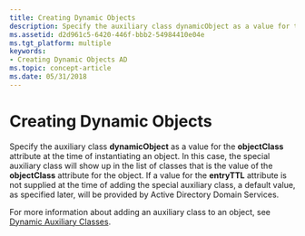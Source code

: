 ```yaml
---
title: Creating Dynamic Objects
description: Specify the auxiliary class dynamicObject as a value for the objectClass attribute at the time of instantiating an object.
ms.assetid: d2d961c5-6420-446f-bbb2-54984410e04e
ms.tgt_platform: multiple
keywords:
- Creating Dynamic Objects AD
ms.topic: concept-article
ms.date: 05/31/2018
---
```


# Creating Dynamic Objects

Specify the auxiliary class **dynamicObject** as a value for the **objectClass** attribute at the time of instantiating an object. In this case, the special auxiliary class will show up in the list of classes that is the value of the **objectClass** attribute for the object. If a value for the **entryTTL** attribute is not supplied at the time of adding the special auxiliary class, a default value, as specified later, will be provided by Active Directory Domain Services.

For more information about adding an auxiliary class to an object, see [Dynamic Auxiliary Classes](dynamic-auxiliary-classes.md).

 

 




